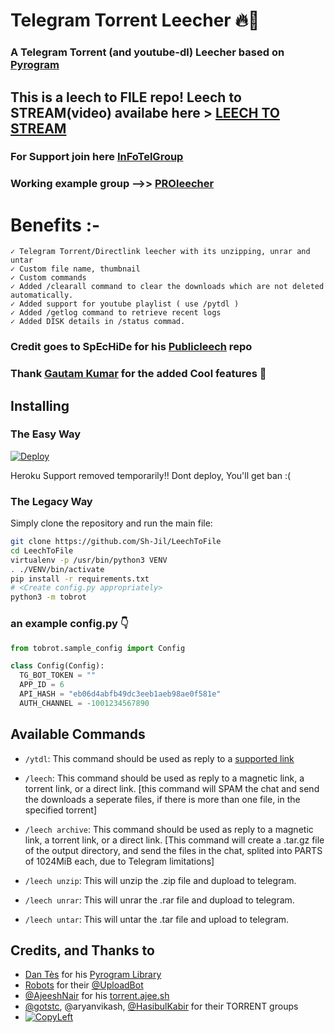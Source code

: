 # Telegram Torrent Leecher 🔥🤖

### A Telegram Torrent (and youtube-dl) Leecher based on [Pyrogram](https://github.com/pyrogram/pyrogram)

## This is a leech to FILE repo! Leech to STREAM(video) availabe here > [LEECH TO STREAM](https://github.com/prgofficial/LeechToStream)


### For Support join here [InFoTelGroup](https://telegram.dog/InFoTelGroup)
### Working example group -->> [PROleecher](https://telegram.dog/PROleecher)


# Benefits :-
    ✓ Telegram Torrent/Directlink leecher with its unzipping, unrar and untar
    ✓ Custom file name, thumbnail
    ✓ Custom commands
	✓ Added /clearall command to clear the downloads which are not deleted automatically.
	✓ Added support for youtube playlist ( use /pytdl )
	✓ Added /getlog command to retrieve recent logs
	✓ Added DISK details in /status commad.


### Credit goes to SpEcHiDe for his [Publicleech](https://github.com/SpEcHiDe/PublicLeech) repo

### Thank [Gautam Kumar](https://github.com/gautamajay52/TorrentLeech-Gdrive) for the added Cool features 🤩

## Installing

### The Easy Way

[![Deploy](https://www.herokucdn.com/deploy/button.svg)](https://heroku.com/deploy?template=https://github.com/Sh-Jil/LeechToFile)


Heroku Support removed temporarily!! Dont deploy, You'll get ban :(

### The Legacy Way

Simply clone the repository and run the main file:

```sh
git clone https://github.com/Sh-Jil/LeechToFile
cd LeechToFile
virtualenv -p /usr/bin/python3 VENV
. ./VENV/bin/activate
pip install -r requirements.txt
# <Create config.py appropriately>
python3 -m tobrot
```

### an example config.py 👇
```py
from tobrot.sample_config import Config

class Config(Config):
  TG_BOT_TOKEN = ""
  APP_ID = 6
  API_HASH = "eb06d4abfb49dc3eeb1aeb98ae0f581e"
  AUTH_CHANNEL = -1001234567890
```


## Available Commands

* `/ytdl`: This command should be used as reply to a [supported link](https://ytdl-org.github.io/youtube-dl/supportedsites.html)

* `/leech`: This command should be used as reply to a magnetic link, a torrent link, or a direct link. [this command will SPAM the chat and send the downloads a seperate files, if there is more than one file, in the specified torrent]

* `/leech archive`: This command should be used as reply to a magnetic link, a torrent link, or a direct link. [This command will create a .tar.gz file of the output directory, and send the files in the chat, splited into PARTS of 1024MiB each, due to Telegram limitations]

* `/leech unzip`: This will unzip the .zip file and dupload to telegram.

* `/leech unrar`: This will unrar the .rar file and dupload to telegram.

* `/leech untar`: This will untar the .tar file and upload to telegram.




## Credits, and Thanks to
* [Dan Tès](https://telegram.dog/haskell) for his [Pyrogram Library](https://github.com/pyrogram/pyrogram)
* [Robots](https://telegram.dog/Robots) for their [@UploadBot](https://telegram.dog/UploadBot)
* [@AjeeshNair](https://telegram.dog/AjeeshNait) for his [torrent.ajee.sh](https://torrent.ajee.sh)
* [@gotstc](https://telegram.dog/gotstc), @aryanvikash, [@HasibulKabir](https://telegram.dog/HasibulKabir) for their TORRENT groups
* [![CopyLeft](https://telegra.ph/file/b514ed14d994557a724cb.jpg)](https://telegra.ph/file/fab1017e21c42a5c1e613.mp4 "CopyLeft Credit Video")

